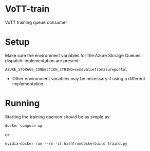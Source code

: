 # VoTT-train
VoTT training queue consumer

# Setup
Make sure the environment variables for the Azure Storage Queues dispatch implementation are present:

```
AZURE_STORAGE_CONNECTION_STRING=somevaluefromazureportal
```

* Other environment variables may be necessary if using a different implementation.

# Running
Starting the training daemon should be as simple as:

```
docker-compose up
```

or

```
nvidia-docker run --rm -it hashfromdockerbuild traind.py
```

